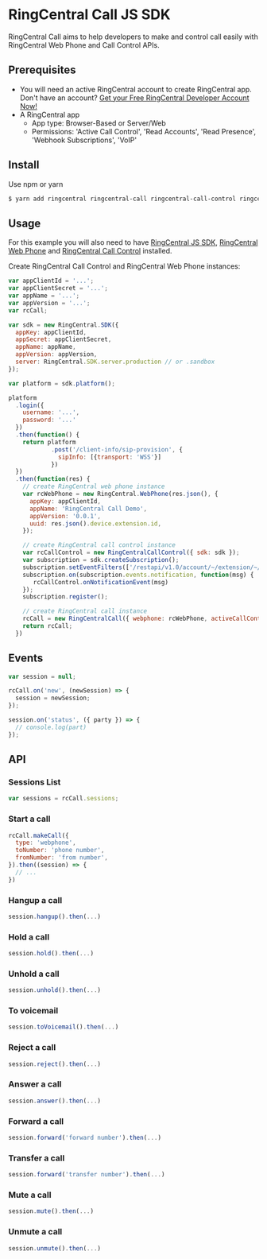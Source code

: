 # RingCentral Call JS SDK

RingCentral Call aims to help developers to make and control call easily with RingCentral Web Phone and Call Control APIs.

## Prerequisites

* You will need an active RingCentral account to create RingCentral app. Don't have an account? [Get your Free RingCentral Developer Account Now!](https://developers.ringcentral.com/)
* A RingCentral app
    * App type: Browser-Based or Server/Web
    * Permissions: 'Active Call Control', 'Read Accounts', 'Read Presence', 'Webhook Subscriptions', 'VoIP'

## Install

Use npm or yarn

```bash
$ yarn add ringcentral ringcentral-call ringcentral-call-control ringcentral-web-phone
```

## Usage

For this example you will also need to have [RingCentral JS SDK](https://github.com/ringcentral/ringcentral-js#installation), [RingCentral Web Phone](https://github.com/ringcentral/ringcentral-web-phone) and [RingCentral Call Control](https://github.com/ringcentral/ringcentral-call-control) installed.

Create RingCentral Call Control and RingCentral Web Phone instances:

```js
var appClientId = '...'; 
var appClientSecret = '...';
var appName = '...';
var appVersion = '...';
var rcCall;

var sdk = new RingCentral.SDK({
  appKey: appClientId,
  appSecret: appClientSecret,
  appName: appName,
  appVersion: appVersion,
  server: RingCentral.SDK.server.production // or .sandbox
});

var platform = sdk.platform();

platform
  .login({
    username: '...',
    password: '...'
  })
  .then(function() {
    return platform
            .post('/client-info/sip-provision', {
              sipInfo: [{transport: 'WSS'}]
            })
  })
  .then(function(res) {
    // create RingCentral web phone instance
    var rcWebPhone = new RingCentral.WebPhone(res.json(), {
      appKey: appClientId,
      appName: 'RingCentral Call Demo',
      appVersion: '0.0.1',
      uuid: res.json().device.extension.id,
    });

    // create RingCentral call control instance
    var rcCallControl = new RingCentralCallControl({ sdk: sdk });
    var subscription = sdk.createSubscription();
    subscription.setEventFilters(['/restapi/v1.0/account/~/extension/~/telephony/sessions']);
    subscription.on(subscription.events.notification, function(msg) {
       rcCallControl.onNotificationEvent(msg)
    });
    subscription.register();

    // create RingCentral call instance
    rcCall = new RingCentralCall({ webphone: rcWebPhone, activeCallControl: rcCallControl });
    return rcCall;
  })
```

## Events

```js
var session = null;

rcCall.on('new', (newSession) => {
  session = newSession;
});
```

```js
session.on('status', ({ party }) => {
  // console.log(part)
});
```

## API

### Sessions List

```js
var sessions = rcCall.sessions;
```

### Start a call

```js
rcCall.makeCall({
  type: 'webphone',
  toNumber: 'phone number',
  fromNumber: 'from number',
}).then((session) => {
  // ...
})
```

### Hangup a call

```js
session.hangup().then(...)
```

### Hold a call

```js
session.hold().then(...)
```

### Unhold a call

```js
session.unhold().then(...)
```

### To voicemail

```js
session.toVoicemail().then(...)
```

### Reject a call

```js
session.reject().then(...)
```

### Answer a call

```js
session.answer().then(...)
```

### Forward a call

```js
session.forward('forward number').then(...)
```

### Transfer a call

```js
session.forward('transfer number').then(...)
```

### Mute a call

```js
session.mute().then(...)
```

### Unmute a call

```js
session.unmute().then(...)
```
